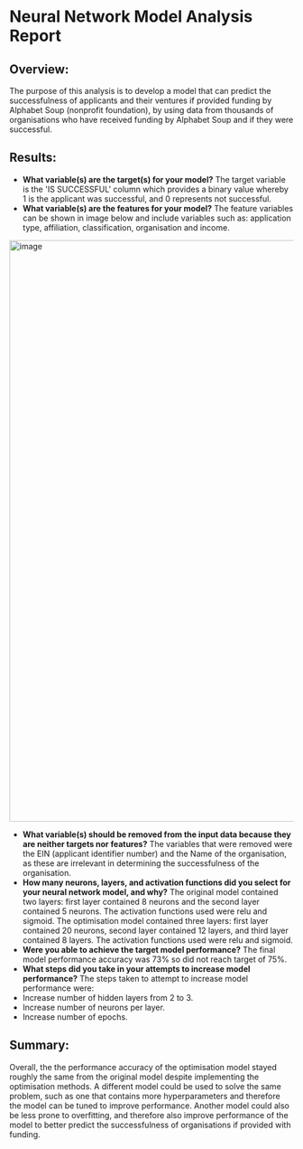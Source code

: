 # Neural Network Model Analysis Report

## Overview:
The purpose of this analysis is to develop a model that can predict the successfulness of applicants and their ventures if provided funding by Alphabet Soup (nonprofit foundation), by using data from thousands of organisations who have received funding by Alphabet Soup and if they were successful.

## Results:
- **What variable(s) are the target(s) for your model?** The target variable is the 'IS SUCCESSFUL' column which provides a binary value whereby 1 is the applicant was successful, and 0 represents not successful.
- **What variable(s) are the features for your model?** The feature variables can be shown in image below and include variables such as: application type, affiliation, classification, organisation and income.
<img width="1029" alt="image" src="https://github.com/rachj14/deep-learning-challenge/assets/151903302/917678eb-0563-411a-a2b5-062bae1def0b">

- **What variable(s) should be removed from the input data because they are neither targets nor features?** The variables that were removed were the EIN (applicant identifier number) and the Name of the organisation, as these are irrelevant in determining the successfulness of the organisation.
- **How many neurons, layers, and activation functions did you select for your neural network model, and why?** The original model contained two layers: first layer contained 8 neurons and the second layer contained 5 neurons. The activation functions used were relu and sigmoid. The optimisation model contained three layers: first layer contained 20 neurons, second layer contained 12 layers, and third layer contained 8 layers. The activation functions used were relu and sigmoid.
- **Were you able to achieve the target model performance?** The final model performance accuracy was 73% so did not reach target of 75%. 
- **What steps did you take in your attempts to increase model performance?** The steps taken to attempt to increase model performance were:
- Increase number of hidden layers from 2 to 3.
- Increase number of neurons per layer.
- Increase number of epochs.

## Summary:
Overall, the the performance accuracy of the optimisation model stayed roughly the same from the original model despite implementing the optimisation methods. A different model could be used to solve the same problem, such as one that contains more hyperparameters and therefore the model can be tuned to improve performance. Another model could also be less prone to overfitting, and therefore also improve performance of the model to better predict the successfulness of organisations if provided with funding.
